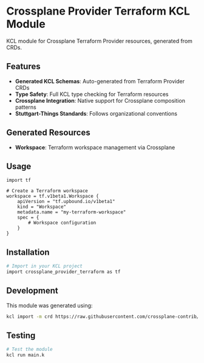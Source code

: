 # Crossplane Provider Terraform KCL Module

KCL module for Crossplane Terraform Provider resources, generated from CRDs.

## Features

- **Generated KCL Schemas**: Auto-generated from Terraform Provider CRDs
- **Type Safety**: Full KCL type checking for Terraform resources
- **Crossplane Integration**: Native support for Crossplane composition patterns
- **Stuttgart-Things Standards**: Follows organizational conventions

## Generated Resources

- **Workspace**: Terraform workspace management via Crossplane

## Usage

```kcl
import tf

# Create a Terraform workspace
workspace = tf.v1beta1.Workspace {
    apiVersion = "tf.upbound.io/v1beta1"
    kind = "Workspace"
    metadata.name = "my-terraform-workspace"
    spec = {
        # Workspace configuration
    }
}
```

## Installation

```bash
# Import in your KCL project
import crossplane_provider_terraform as tf
```

## Development

This module was generated using:

```bash
kcl import -m crd https://raw.githubusercontent.com/crossplane-contrib/provider-terraform/a3d2e01283e3c1b78eaaaf961fcabba5345a595f/package/crds/tf.upbound.io_workspaces.yaml
```

## Testing

```bash
# Test the module
kcl run main.k
```